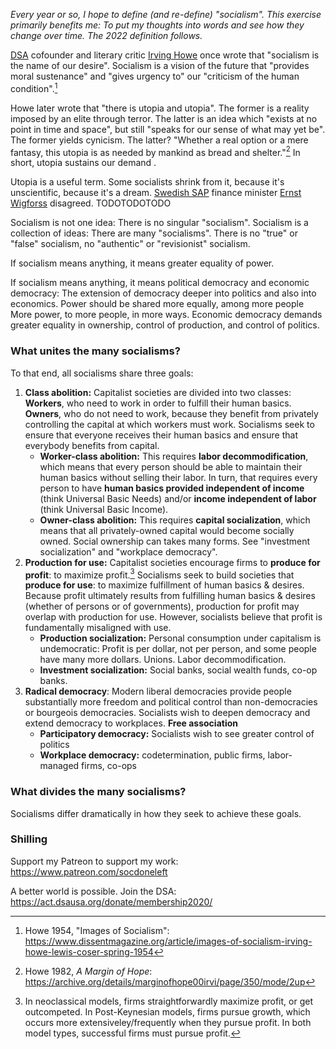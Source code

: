 _Every year or so, I hope to define (and re-define) "socialism". This exercise primarily benefits me: To put my thoughts into words and see how they change over time. The 2022 definition follows._

[DSA](https://en.wikipedia.org/wiki/Democratic_Socialists_of_America) cofounder and literary critic [Irving Howe](https://en.wikipedia.org/wiki/Irving_Howe) once wrote that "socialism is the name of our desire". Socialism is a vision of the future that "provides moral sustenance" and "gives urgency to" our "criticism of the human condition".[^howe1954]

Howe later wrote that "there is utopia and utopia". The former is a reality imposed by an elite through terror. The latter is an idea which "exists at no point in time and space", but still "speaks for our sense of what may yet be". The former yields cynicism. The latter? "Whether a real option or a mere fantasy, this utopia is as needed by mankind as bread and shelter."[^howe1982] In short, utopia sustains our demand .

Utopia is a useful term. Some socialists shrink from it, because it's unscientific, because it's a dream. [Swedish SAP](https://en.wikipedia.org/wiki/Swedish_Social_Democratic_Party) finance minister [Ernst Wigforss](https://en.wikipedia.org/wiki/Ernst_Wigforss) disagreed. TODOTODOTODO

<!--more-->

Socialism is not one idea: There is no singular "socialism". Socialism is a collection of ideas: There are many "socialisms". There is no "true" or "false" socialism, no "authentic" or "revisionist" socialism.

If socialism means anything, it means greater equality of power.

If socialism means anything, it means political democracy and economic democracy: The extension of democracy deeper into politics and also into economics. Power should be shared more equally, among more people More power, to more people, in more ways. Economic democracy demands greater equality in ownership, control of production, and control of politics. 

### What unites the many socialisms?

To that end, all socialisms share three goals:

1. **Class abolition:** Capitalist societies are divided into two classes: **Workers**, who need to work in order to fulfill their human basics. **Owners**, who do not need to work, because they benefit from privately controlling the capital at which workers must work. Socialisms seek to ensure that everyone receives their human basics and ensure that everybody benefits from capital.
    * **Worker-class abolition:** This requires **labor decommodification**, which means that every person should be able to maintain their human basics without selling their labor. In turn, that requires every person to have **human basics provided independent of income** (think Universal Basic Needs) and/or **income independent of labor** (think Universal Basic Income).
    * **Owner-class abolition:** This requires **capital socialization**, which means that all privately-owned capital would become socially owned. Social ownership can takes many forms. See "investment socialization" and "workplace democracy".
2. **Production for use:** Capitalist societies encourage firms to **produce for profit**: to maximize profit.[^pkenote] Socialisms seek to build societies that **produce for use**: to maximize fulfillment of human basics & desires. Because profit ultimately results from fulfilling human basics & desires (whether of persons or of governments), production for profit may overlap with production for use. However, socialists believe that profit is fundamentally misaligned with use.
    * **Production socialization:** Personal consumption under capitalism is undemocratic: Profit is per dollar, not per person, and some people have many more dollars. Unions. Labor decommodification.
    * **Investment socialization:** Social banks, social wealth funds, co-op banks.
3. **Radical democracy**: Modern liberal democracies provide people substantially more freedom and political control than non-democracies or bourgeois democracies. Socialists wish to deepen democracy and extend democracy to workplaces. **Free association**
    * **Participatory democracy:** Socialists wish to see greater control of politics 
    * **Workplace democracy:** codetermination, public firms, labor-managed firms, co-ops

### What divides the many socialisms?

Socialisms differ dramatically in how they seek to achieve these goals.

### Shilling

Support my Patreon to support my work: <https://www.patreon.com/socdoneleft>

A better world is possible. Join the DSA: <https://act.dsausa.org/donate/membership2020/>

[^pkenote]: In neoclassical models, firms straightforwardly maximize profit, or get outcompeted. In Post-Keynesian models, firms pursue growth, which occurs more extensiveley/frequently when they pursue profit. In both model types, successful firms must pursue profit.
[^marksocnote]: Marxist definitions of "production for use" often focus on "direct production for use" under "cooperative production": Some direct link between human basics-desires and production. Market socialists have long critiqued this vision as impossible.
[^howe1954]: Howe 1954, "Images of Socialism": <https://www.dissentmagazine.org/article/images-of-socialism-irving-howe-lewis-coser-spring-1954> 
[^howe1982]: Howe 1982, *A Margin of Hope*: <https://archive.org/details/marginofhope00irvi/page/350/mode/2up>